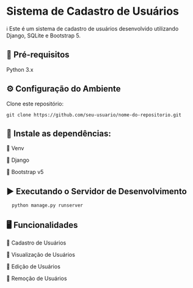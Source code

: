 # Sistema de Cadastro de Usuários

ℹ️ Este é um sistema de cadastro de usuários desenvolvido utilizando Django, SQLite e Bootstrap 5.

## 🔧 Pré-requisitos

Python 3.x


## ⚙️ Configuração do Ambiente

Clone este repositório:

    git clone https://github.com/seu-usuario/nome-do-repositorio.git

## 🔧 Instale as dependências:

  🔵 Venv

  🔵 Django

  🔵 Bootstrap v5

## ▶️ Executando o Servidor de Desenvolvimento

      python manage.py runserver

## 🖥️ Funcionalidades

🔵 Cadastro de Usuários

🔵 Visualização de Usuários

🔵 Edição de Usuários

🔵 Remoção de Usuários

